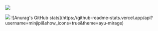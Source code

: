 <p>
  <a href="https://blog.naver.com/ghdalswl77" target="_blank"><img src="https://img.shields.io/badge/Blog-DD0B78?style=flat-square&logo=GitHub%20Sponsors&logoColor=white"/></a>
</p>

<img src="https://img.shields.io/badge/EA4AAA.svg?style=flat-square&logo=GitHub Sponsors&logoColor=white"/>
![Anurag's GitHub stats](https://github-readme-stats.vercel.app/api?username=minjipi&show_icons=true&theme=ayu-mirage)
